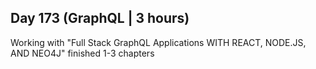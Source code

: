 ## Day 173 (GraphQL | 3 hours)

Working with "Full Stack GraphQL Applications WITH REACT, NODE.JS, AND NEO4J" finished 1-3 chapters
